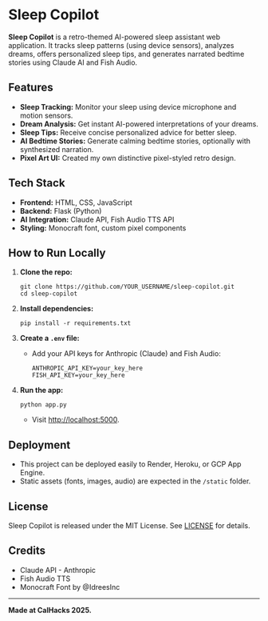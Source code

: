 # Sleep Copilot

**Sleep Copilot** is a retro-themed AI-powered sleep assistant web application. It tracks sleep patterns (using device sensors), analyzes dreams, offers personalized sleep tips, and generates narrated bedtime stories using Claude AI and Fish Audio.

## Features

- **Sleep Tracking:** Monitor your sleep using device microphone and motion sensors.
- **Dream Analysis:** Get instant AI-powered interpretations of your dreams.
- **Sleep Tips:** Receive concise personalized advice for better sleep.
- **AI Bedtime Stories:** Generate calming bedtime stories, optionally with synthesized narration.
- **Pixel Art UI:** Created my own distinctive pixel-styled retro design.

## Tech Stack

- **Frontend:** HTML, CSS, JavaScript
- **Backend:** Flask (Python)
- **AI Integration:** Claude API, Fish Audio TTS API
- **Styling:** Monocraft font, custom pixel components

## How to Run Locally

1. **Clone the repo:**
    ```
    git clone https://github.com/YOUR_USERNAME/sleep-copilot.git
    cd sleep-copilot
    ```

2. **Install dependencies:**
    ```
    pip install -r requirements.txt
    ```

3. **Create a `.env` file:**
    - Add your API keys for Anthropic (Claude) and Fish Audio:
        ```
        ANTHROPIC_API_KEY=your_key_here
        FISH_API_KEY=your_key_here
        ```

4. **Run the app:**
    ```
    python app.py
    ```
    - Visit [http://localhost:5000](http://localhost:5000).

## Deployment

- This project can be deployed easily to Render, Heroku, or GCP App Engine.
- Static assets (fonts, images, audio) are expected in the `/static` folder.

## License

Sleep Copilot is released under the MIT License. See [LICENSE](LICENSE) for details.

## Credits

- Claude API - Anthropic
- Fish Audio TTS
- Monocraft Font by @IdreesInc

---

**Made at CalHacks 2025.**
